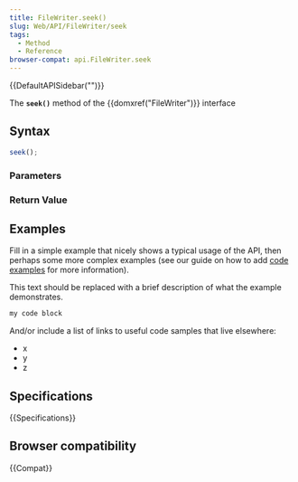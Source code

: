 ```yaml
---
title: FileWriter.seek()
slug: Web/API/FileWriter/seek
tags:
  - Method
  - Reference
browser-compat: api.FileWriter.seek
---
```

{{DefaultAPISidebar("")}}

The **`seek()`** method of the {{domxref("FileWriter")}} interface 

## Syntax

```js
seek();
```

### Parameters



### Return Value



## Examples

Fill in a simple example that nicely shows a typical usage of the API, then perhaps some more complex examples (see our guide on how to add [code examples](/en-US/docs/MDN/Contribute/Structures/Code_examples) for more information).

This text should be replaced with a brief description of what the example demonstrates.

```js
my code block
```

And/or include a list of links to useful code samples that live elsewhere:

*   x
*   y
*   z

## Specifications

{{Specifications}}

## Browser compatibility

{{Compat}}

